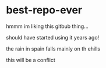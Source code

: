 # best-repo-ever

hmmm im liking this gitbub thing...

should have started using it years ago!

the rain in spain falls mainly on th ehills

this will be a conflict
